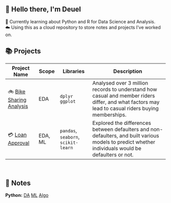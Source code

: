 ## 🐼 Hello there, I'm Deuel

📝 Currently learning about Python and R for Data Science and Analysis.  
☁️ Using this as a cloud repository to store notes and projects I've worked on.

## 📚 Projects
| Project Name | Scope | Libraries | Description |
|---|---|---|---|
| 🚲 [Bike Sharing Analysis](https://htmlpreview.github.io/?https://github.com/Deuellau/Projects/blob/main/Google%20Capstone%20(Bike)/Google-Capstone-Bike.html) | EDA | `dplyr` `ggplot` | Analysed over 3 million records to understand how casual and member riders differ, and what factors may lead to casual riders buying memberships.|
|💳 [Loan Approval](https://github.com/Deuellau/Projects/tree/main/Loan%20Approval) | EDA, ML | `pandas`, `seaborn`, `scikit-learn` | Explored the differences between defaulters and non-defaulters, and built various models to predict whether individuals would be defaulters or not. |
<br>

## 📝 Notes

**Python:** [DA](https://github.com/Deuellau/Python/tree/main/Data%20Analytics) [ML](https://github.com/Deuellau/Python/tree/main/Machine%20Learning) [Algo](https://github.com/Deuellau/Python/tree/main/Algorithms)
